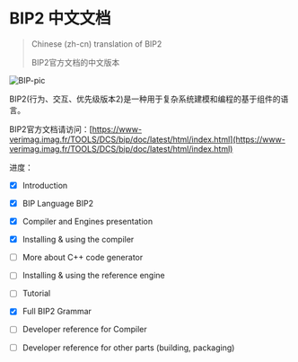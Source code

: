 # BIP2 中文文档

>  Chinese (zh-cn) translation of BIP2
>
> BIP2官方文档的中文版本

![BIP-pic](https://www-verimag.imag.fr/TOOLS/DCS/bip/doc/latest/html/_images/BIP.png)

BIP2(行为、交互、优先级版本2)是一种用于复杂系统建模和编程的基于组件的语言。

BIP2官方文档请访问：[https://www-verimag.imag.fr/TOOLS/DCS/bip/doc/latest/html/index.html](https://www-verimag.imag.fr/TOOLS/DCS/bip/doc/latest/html/index.html)



进度：

- [x] Introduction 
- [x] BIP Language BIP2
- [x] Compiler and Engines presentation
- [x] Installing & using the compiler
- [ ] More about C++ code generator
- [ ] Installing & using the reference engine
- [ ] Tutorial
- [x] Full BIP2 Grammar
- [ ] Developer reference for Compiler
- [ ] Developer reference for other parts (building, packaging)

